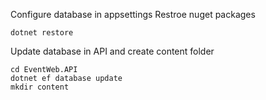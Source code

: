 Configure database in appsettings
Restroe nuget packages
```
dotnet restore 
```
Update database in API and create content folder 
```
cd EventWeb.API
dotnet ef database update
mkdir content
```
